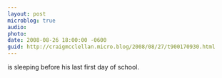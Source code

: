 ```yaml
---
layout: post
microblog: true
audio: 
photo: 
date: 2008-08-26 18:00:00 -0600
guid: http://craigmcclellan.micro.blog/2008/08/27/t900170930.html
---
```

is sleeping before his last first day of school.
